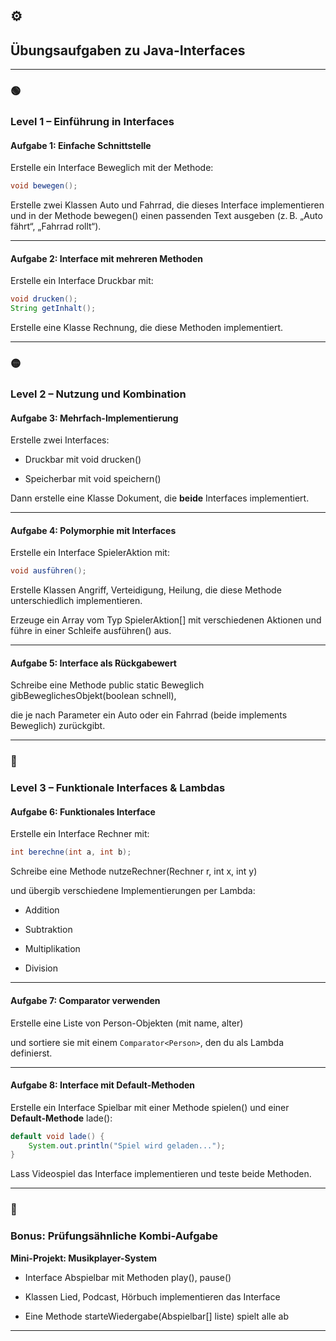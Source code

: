 ## **⚙️** 

## **Übungsaufgaben zu Java-Interfaces**

---

### **🟢** 

### **Level 1 – Einführung in Interfaces**

#### **Aufgabe 1: Einfache Schnittstelle**


Erstelle ein Interface Beweglich mit der Methode:

``` Java
void bewegen();
```

Erstelle zwei Klassen Auto und Fahrrad, die dieses Interface implementieren und in der Methode bewegen() einen passenden Text ausgeben (z. B. „Auto fährt“, „Fahrrad rollt“).

---

#### **Aufgabe 2: Interface mit mehreren Methoden**

Erstelle ein Interface Druckbar mit:

``` java
void drucken();
String getInhalt();
```

Erstelle eine Klasse Rechnung, die diese Methoden implementiert.

---

### **🟡** 

### **Level 2 – Nutzung und Kombination**
  
#### **Aufgabe 3: Mehrfach-Implementierung**

Erstelle zwei Interfaces:

- Druckbar mit void drucken()
    
- Speicherbar mit void speichern()
    

Dann erstelle eine Klasse Dokument, die **beide** Interfaces implementiert.

---

#### **Aufgabe 4: Polymorphie mit Interfaces**


Erstelle ein Interface SpielerAktion mit:

``` Java
void ausführen();
```

Erstelle Klassen Angriff, Verteidigung, Heilung, die diese Methode unterschiedlich implementieren.

  

Erzeuge ein Array vom Typ SpielerAktion[] mit verschiedenen Aktionen und führe in einer Schleife ausführen() aus.

---

#### **Aufgabe 5: Interface als Rückgabewert**


Schreibe eine Methode public static Beweglich gibBeweglichesObjekt(boolean schnell),

die je nach Parameter ein Auto oder ein Fahrrad (beide implements Beweglich) zurückgibt.

---

### **🔴** 

### **Level 3 – Funktionale Interfaces & Lambdas**

#### **Aufgabe 6: Funktionales Interface**

Erstelle ein Interface Rechner mit:

``` java
int berechne(int a, int b);
```

Schreibe eine Methode nutzeRechner(Rechner r, int x, int y)

und übergib verschiedene Implementierungen per Lambda:

- Addition
    
- Subtraktion
    
- Multiplikation
    
- Division
    

---

#### **Aufgabe 7: Comparator verwenden**


Erstelle eine Liste von Person-Objekten (mit name, alter)

und sortiere sie mit einem ```Comparator<Person>```, den du als Lambda definierst.

---
#### **Aufgabe 8: Interface mit Default-Methoden**
  
Erstelle ein Interface Spielbar mit einer Methode spielen() und einer **Default-Methode** lade():

```java
default void lade() {
    System.out.println("Spiel wird geladen...");
}
```

Lass Videospiel das Interface implementieren und teste beide Methoden.

---

### **🔵** 

### **Bonus: Prüfungsähnliche Kombi-Aufgabe**

  

**Mini-Projekt: Musikplayer-System**

- Interface Abspielbar mit Methoden play(), pause()
    
- Klassen Lied, Podcast, Hörbuch implementieren das Interface
    
- Eine Methode starteWiedergabe(Abspielbar[] liste) spielt alle ab
    

---
